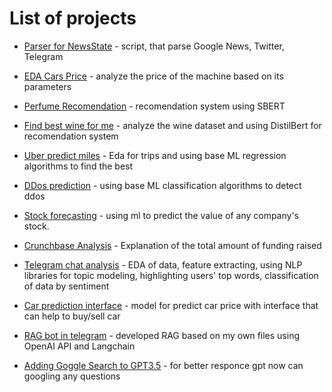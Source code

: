# List of projects

- [Parser for NewsState](https://github.com/Pelmeshek1706/parser) - script, that parse Google News, Twitter, Telegram
- [EDA Cars Price](https://github.com/Pelmeshek1706/eda_cars) - analyze the price of the machine based on its parameters
- [Perfume Recomendation](https://github.com/Pelmeshek1706/parfume_recomendation) - recomendation system using SBERT
- [Find best wine for me](https://github.com/Pelmeshek1706/best_wine) - analyze the wine dataset and using DistilBert for recomendation system
- [Uber predict miles](https://github.com/Pelmeshek1706/uber_eda_n_ml) - Eda for trips and using base ML regression algorithms to find the best
- [DDos prediction](https://github.com/Pelmeshek1706/ddos_detection) - using base ML classification algorithms to detect ddos
- [Stock forecasting](https://github.com/Pelmeshek1706/stock_forecasting) - using ml to predict the value of any company's stock.
- [Crunchbase Analysis](https://github.com/Pelmeshek1706/crunchbase_analysis) - Explanation of the total amount of funding raised 
- [Telegram chat analysis](https://github.com/Pelmeshek1706/telegram-chat-analyse) - EDA of data, feature extracting, using NLP libraries for topic modeling, highlighting users' top words, classification of data by sentiment
- [Car prediction interface](https://github.com/Pelmeshek1706/car_predict_interface) - model for predict car price with interface that can help to buy/sell car

- [RAG bot in telegram](https://github.com/Pelmeshek1706/rag_bot/tree/main) - developed RAG based on my own files using OpenAI API and Langchain
- [Adding Goggle Search to GPT3.5](https://github.com/Pelmeshek1706/gpt_n_internet) - for better responce gpt now can googling any questions 
